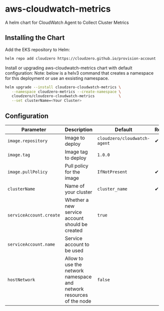 # aws-cloudwatch-metrics

A helm chart for CloudWatch Agent to Collect Cluster Metrics

## Installing the Chart

Add the EKS repository to Helm:

```sh
helm repo add cloudzero https://cloudzero.github.io/provision-account
```

Install or upgrading aws-cloudwatch-metrics chart with default configuration:
Note: below is a helv3 command that creates a namespace for this deployment or
      use an exsisting namespace.

```sh
helm upgrade --install cloudzero-cloudwatch-metrics \
   --namespace cloudzero-metrics --create-namespace \
   cloudzero/cloudzero-cloudwatch-metrics           \
   --set clusterName=<Your Cluster>
```

## Configuration

| Parameter | Description | Default | Required |
| - | - | - | -
| `image.repository` | Image to deploy | `cloudzero/cloudwatch-agent` | ✔
| `image.tag` | Image tag to deploy | `1.0.0`
| `image.pullPolicy` | Pull policy for the image | `IfNotPresent` | ✔
| `clusterName` | Name of your cluster | `cluster_name` | ✔
| `serviceAccount.create` | Whether a new service account should be created | `true` | 
| `serviceAccount.name` | Service account to be used | | 
| `hostNetwork` | Allow to use the network namespace and network resources of the node | `false` | 

